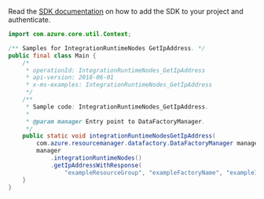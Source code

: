 Read the [SDK documentation](https://github.com/Azure/azure-sdk-for-java/blob/azure-resourcemanager-datafactory_1.0.0-beta.5/sdk/datafactory/azure-resourcemanager-datafactory/README.md) on how to add the SDK to your project and authenticate.

```java
import com.azure.core.util.Context;

/** Samples for IntegrationRuntimeNodes GetIpAddress. */
public final class Main {
    /*
     * operationId: IntegrationRuntimeNodes_GetIpAddress
     * api-version: 2018-06-01
     * x-ms-examples: IntegrationRuntimeNodes_GetIpAddress
     */
    /**
     * Sample code: IntegrationRuntimeNodes_GetIpAddress.
     *
     * @param manager Entry point to DataFactoryManager.
     */
    public static void integrationRuntimeNodesGetIpAddress(
        com.azure.resourcemanager.datafactory.DataFactoryManager manager) {
        manager
            .integrationRuntimeNodes()
            .getIpAddressWithResponse(
                "exampleResourceGroup", "exampleFactoryName", "exampleIntegrationRuntime", "Node_1", Context.NONE);
    }
}
```
